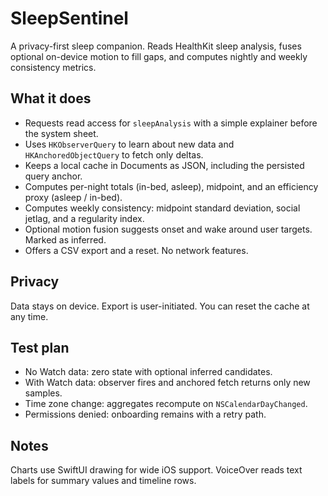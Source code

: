# SleepSentinel

A privacy-first sleep companion. Reads HealthKit sleep analysis, fuses optional on-device motion to fill gaps, and computes nightly and weekly consistency metrics.

## What it does

- Requests read access for `sleepAnalysis` with a simple explainer before the system sheet.
- Uses `HKObserverQuery` to learn about new data and `HKAnchoredObjectQuery` to fetch only deltas.
- Keeps a local cache in Documents as JSON, including the persisted query anchor.
- Computes per-night totals (in-bed, asleep), midpoint, and an efficiency proxy (asleep / in-bed).
- Computes weekly consistency: midpoint standard deviation, social jetlag, and a regularity index.
- Optional motion fusion suggests onset and wake around user targets. Marked as inferred.
- Offers a CSV export and a reset. No network features.

## Privacy

Data stays on device. Export is user-initiated. You can reset the cache at any time.

## Test plan

- No Watch data: zero state with optional inferred candidates.
- With Watch data: observer fires and anchored fetch returns only new samples.
- Time zone change: aggregates recompute on `NSCalendarDayChanged`.
- Permissions denied: onboarding remains with a retry path.

## Notes

Charts use SwiftUI drawing for wide iOS support. VoiceOver reads text labels for summary values and timeline rows.
